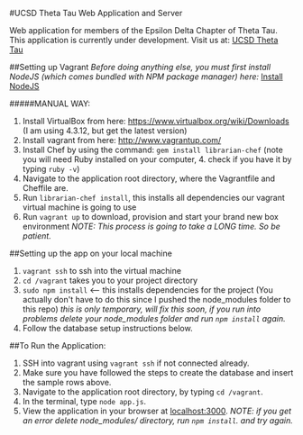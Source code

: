 #UCSD Theta Tau Web Application and Server

Web application for members of the Epsilon Delta Chapter of Theta Tau.
This application is currently under development.
Visit us at: [UCSD Theta Tau](http://thetatau.ucsd.edu/)

##Setting up Vagrant
*Before doing anything else, you must first install NodeJS (which comes bundled with NPM package manager) here:*
[Install NodeJS](http://nodejs.org/)

#####MANUAL WAY:
1. Install VirtualBox from here: https://www.virtualbox.org/wiki/Downloads (I am using 4.3.12, but get the latest version)
2. Install vagrant from here:  http://www.vagrantup.com/
3. Install Chef by using the command: `gem install librarian-chef` (note you will need Ruby installed on your computer, 4. check if you have it by typing `ruby -v`)
5. Navigate to the application root directory, where the Vagrantfile and Cheffile are.
6. Run `librarian-chef install`, this installs all dependencies our vagrant virtual machine is going to use
7. Run `vagrant up` to download, provision and start your brand new box environment
*NOTE: This process is going to take a LONG time.  So be patient.*

##Setting up the app on your local machine
1. `vagrant ssh` to ssh into the virtual machine
2. `cd /vagrant` takes you to your project directory
3. `sudo npm install` <-- this installs dependencies for the project
(You actually don't have to do this since I pushed the node_modules folder to this repo)
*this is only temporary, will fix this soon, if you run into problems delete your node_modules folder
and run `npm install` again.*
4. Follow the database setup instructions below.

##To Run the Application:
1. SSH into vagrant using `vagrant ssh` if not connected already.
2. Make sure you have followed the steps to create the database and insert the sample rows above.
3. Navigate to the application root directory, by typing `cd /vagrant`.
4. In the terminal, type `node app.js`.
5. View the application in your browser at [localhost:3000](http://localhost:3000/).
*NOTE: if you get an error delete node_modules/ directory, run `npm install`. and try again.*
